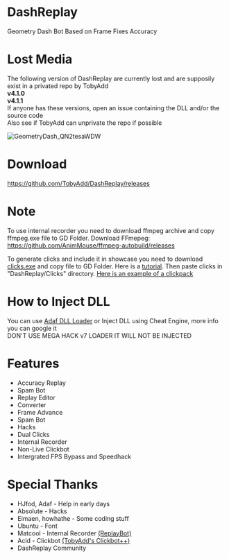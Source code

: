 # DashReplay
Geometry Dash Bot Based on Frame Fixes Accuracy

# Lost Media
The following version of DashReplay are currently lost and are supposily exist in a privated repo by TobyAdd   
**v4.1.0**   
**v4.1.1**   
If anyone has these versions, open an issue containing the DLL and/or the source code   
Also see if TobyAdd can unprivate the repo if possible   

![GeometryDash_QN2tesaWDW](https://user-images.githubusercontent.com/66429886/221263704-c4866078-c7fd-4d6a-94ae-f4d6ae0c74c2.png)

# Download
https://github.com/TobyAdd/DashReplay/releases

# Note
To use internal recorder you need to download ffmpeg archive and copy ffmpeg.exe file to GD Folder.
Download FFmepeg: https://github.com/AnimMouse/ffmpeg-autobuild/releases

To generate clicks and include it in showcase you need to download [clicks.exe](https://github.com/TobyAdd/DashReplay/releases/download/v4.0.1/clicks.exe) and copy file to GD Folder. Here is a [tutorial](https://youtu.be/ce7W4Z9qrIM).
Then paste clicks in "DashReplay/Clicks" directory. [Here is an example of a clickpack](https://github.com/TobyAdd/DashReplay/releases/download/v4.0.1/sample_clickpack.zip)

# How to Inject DLL
You can use [Adaf DLL Loader](https://github.com/adafcaefc/GDDllLoader) or Inject DLL using Cheat Engine, more info you can google it<br />
DON'T USE MEGA HACK v7 LOADER IT WILL NOT BE INJECTED

# Features
- Accuracy Replay
- Spam Bot
- Replay Editor
- Converter
- Frame Advance
- Spam Bot
- Hacks
- Dual Clicks
- Internal Recorder
- Non-Live Clickbot
- Intergrated FPS Bypass and Speedhack

# Special Thanks
- HJfod, Adaf - Help in early days
- Absolute - Hacks
- Eimaen, howhathe - Some coding stuff
- Ubuntu - Font
- Matcool - Internal Recorder [(ReplayBot)](https://github.com/matcool/ReplayBot)
- Acid - Clickbot [(TobyAdd's Clickbot++)](https://github.com/thisisignitedoreo/tcbpp)
- DashReplay Community
